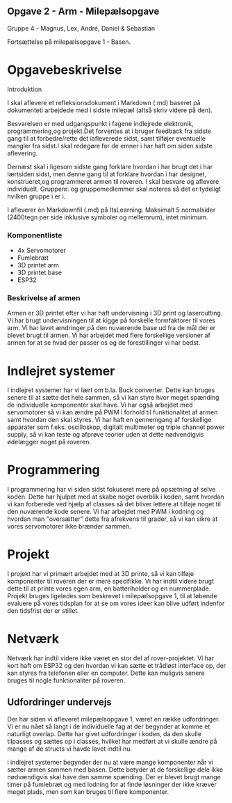 ## Opgave 2 - Arm - Milepælsopgave

Gruppe 4 - Magnus, Lex, André, Daniel & Sebastian

Fortsættelse på milepælsopgave 1 - Basen.

# Opgavebeskrivelse 
Introduktion

I skal aflevere et refleksionsdokument i Markdown (.md) baseret på dokumenteti arbejdede med i sidste milepæl (altså skriv videre på den).

Besvarelsen er med udgangspunkt i fagene indlejrede elektronik, programmering,og projekt.Det forventes at i bruger feedback fra sidste gang til at forbedre/rette det iafleverede sidst, samt tilføjer eventuelle mangler fra sidst.I skal redegøre for de emner i har haft om siden sidste aflevering.

Dernæst skal i ligesom sidste gang forklare hvordan i har brugt det i har lærtsiden sidst, men denne gang til at forklare hvordan i har designet, konstrueret,og programmeret armen til roveren. I skal besvare og aflevere individuelt.  Gruppenr.  og gruppemedlemmer skal noteres så det er tydeligt hvilken gruppe i er i.

I afleverer én Markdownfil (.md) på ItsLearning. Maksimalt 5 normalsider (2400tegn per side inklusive symboler og mellemrum), intet minimum.

### Komponentliste

* 4x Servomotorer
* Fumlebræt
* 3D printet arm
* 3D printet base
* ESP32

### Beskrivelse af armen
 
Armen er 3D printet efter vi har haft undervisning i 3D print og lasercutting. Vi har brugt undervisningen til at kigge på forskelle formfaktorer til vores arm. Vi har lavet ændringer på den nuværende base ud fra de mål der er blevet brugt til armen. Vi har arbejdet med flere forskellige versioner af armen for at se hvad der passer os og de forestillinger vi har bedst. 

# Indlejret systemer
I indlejret systemer har vi lært om b.la. Buck converter. Dette kan bruges senere til at sætte det hele sammen, så vi kan styre hvor meget spænding de individuelle komponenter skal have. Vi har også arbejdet med servomotorer så vi kan ændre på PWM i forhold til funktionalitet af armen samt hvordan den skal styres. 
Vi har haft en gennemgang af forskellige apparater som f.eks. oscilloskop, digitalt multimeter og triple channel power supply, så vi kan teste og afprøve teorier uden at dette nødvendigvis ødelægger noget på roveren. 

# Programmering
I programmering har vi siden sidst fokuseret mere på opsætning af selve koden. Dette har hjulpet med at skabe noget overblik i koden, samt hvordan vi kan forberede ved hjælp af classes så det bliver lettere at tilføje noget til den nuværende kode senere. 
Vi har arbejdet med PWM i kodning og hvordan man "oversætter" dette fra afrekvens til grader, så vi kan sikre at vores servomotorer ikke brænder sammen. 

# Projekt
I projekt har vi primært arbejdet med at 3D printe, så vi kan tilføje komponenter til roveren der er mere specifikke. Vi har indtil videre brugt dette til at printe vores egen arm, en batteriholder og en nummerplade.
Projekt bruges ligeledes som beskrevet i milepælsopgave 1, til at løbende evaluere på vores tidsplan for at se om vores ideer kan blive udført indenfor den tidsfrist der er stillet. 

# Netværk
Netværk har indtil videre ikke været en stor del af rover-projektet. Vi har kort haft om ESP32 og den hvordan vi kan sætte et trådløst interface op, der kan styres fra telefonen eller en computer. Dette kan muligvis senere bruges til nogle funktionaliter på roveren. 

## Udfordringer undervejs
Der har siden vi afleveret milepælsopgave 1, været en række udfordringer. Vi er nu nået så langt i de individuelle fag at der begynder at komme et naturligt overlap. Dette har givet udfordringer i koden, da den skulle tilpasses og sættes op i classes, hvilket har medført at vi skulle ændre på mange af de structs vi havde lavet indtil nu. 

i indlejret systemer begynder der nu at være mange komponenter når vi sætter armen sammen med basen. Dette betyder at de forskellige dele ikke nødvændigvis skal have den samme spænding. Der er blevet brugt mange timer på fumlebræt og med lodning for at finde løsninger der ikke kræver meget plads, men som kan bruges til flere komponenter. 